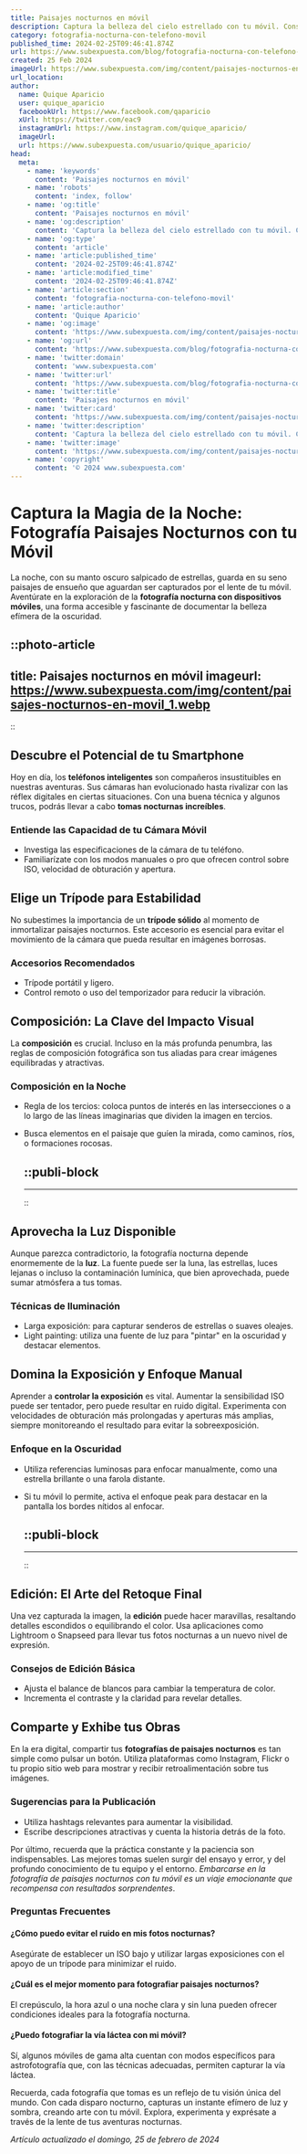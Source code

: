 ```yaml
---
title: Paisajes nocturnos en móvil
description: Captura la belleza del cielo estrellado con tu móvil. Consejos y técnicas para fotografiar paisajes nocturnos impresionantes. ¡Explora y deslumbra!
category: fotografia-nocturna-con-telefono-movil
published_time: 2024-02-25T09:46:41.874Z
url: https://www.subexpuesta.com/blog/fotografia-nocturna-con-telefono-movil/paisajes-nocturnos-en-movil
created: 25 Feb 2024
imageUrl: https://www.subexpuesta.com/img/content/paisajes-nocturnos-en-movil_1.webp
url_location:
author:
  name: Quique Aparicio
  user: quique_aparicio
  facebookUrl: https://www.facebook.com/qaparicio
  xUrl: https://twitter.com/eac9
  instagramUrl: https://www.instagram.com/quique_aparicio/
  imageUrl: 
  url: https://www.subexpuesta.com/usuario/quique_aparicio/
head:
  meta:
    - name: 'keywords'
      content: 'Paisajes nocturnos en móvil'
    - name: 'robots'
      content: 'index, follow'
    - name: 'og:title'
      content: 'Paisajes nocturnos en móvil'
    - name: 'og:description'
      content: 'Captura la belleza del cielo estrellado con tu móvil. Consejos y técnicas para fotografiar paisajes nocturnos impresionantes. ¡Explora y deslumbra!'
    - name: 'og:type'
      content: 'article'
    - name: 'article:published_time'
      content: '2024-02-25T09:46:41.874Z'
    - name: 'article:modified_time'
      content: '2024-02-25T09:46:41.874Z'
    - name: 'article:section'
      content: 'fotografia-nocturna-con-telefono-movil'
    - name: 'article:author'
      content: 'Quique Aparicio'
    - name: 'og:image'
      content: 'https://www.subexpuesta.com/img/content/paisajes-nocturnos-en-movil_1.webp'
    - name: 'og:url'
      content: 'https://www.subexpuesta.com/blog/fotografia-nocturna-con-telefono-movil/paisajes-nocturnos-en-movil'
    - name: 'twitter:domain'
      content: 'www.subexpuesta.com'
    - name: 'twitter:url'
      content: 'https://www.subexpuesta.com/blog/fotografia-nocturna-con-telefono-movil/paisajes-nocturnos-en-movil'
    - name: 'twitter:title'
      content: 'Paisajes nocturnos en móvil'
    - name: 'twitter:card'
      content: 'https://www.subexpuesta.com/img/content/paisajes-nocturnos-en-movil_1.webp'
    - name: 'twitter:description'
      content: 'Captura la belleza del cielo estrellado con tu móvil. Consejos y técnicas para fotografiar paisajes nocturnos impresionantes. ¡Explora y deslumbra!'
    - name: 'twitter:image'
      content: 'https://www.subexpuesta.com/img/content/paisajes-nocturnos-en-movil_1.webp'
    - name: 'copyright'
      content: '© 2024 www.subexpuesta.com'
---
```

# Captura la Magia de la Noche: Fotografía Paisajes Nocturnos con tu Móvil

La noche, con su manto oscuro salpicado de estrellas, guarda en su seno paisajes de ensueño que aguardan ser capturados por el lente de tu móvil. Aventúrate en la exploración de la **fotografía nocturna con dispositivos móviles**, una forma accesible y fascinante de documentar la belleza efímera de la oscuridad.


::photo-article
---
title: Paisajes nocturnos en móvil
imageurl: https://www.subexpuesta.com/img/content/paisajes-nocturnos-en-movil_1.webp
---
::


## Descubre el Potencial de tu Smartphone

Hoy en día, los **teléfonos inteligentes** son compañeros insustituibles en nuestras aventuras. Sus cámaras han evolucionado hasta rivalizar con las réflex digitales en ciertas situaciones. Con una buena técnica y algunos trucos, podrás llevar a cabo **tomas nocturnas increíbles**.

### Entiende las Capacidad de tu Cámara Móvil
- Investiga las especificaciones de la cámara de tu teléfono.
- Familiarízate con los modos manuales o pro que ofrecen control sobre ISO, velocidad de obturación y apertura.

## Elige un Trípode para Estabilidad

No subestimes la importancia de un **trípode sólido** al momento de inmortalizar paisajes nocturnos. Este accesorio es esencial para evitar el movimiento de la cámara que pueda resultar en imágenes borrosas.

### Accesorios Recomendados
- Trípode portátil y ligero.
- Control remoto o uso del temporizador para reducir la vibración.

## Composición: La Clave del Impacto Visual

La **composición** es crucial. Incluso en la más profunda penumbra, las reglas de composición fotográfica son tus aliadas para crear imágenes equilibradas y atractivas.

### Composición en la Noche
- Regla de los tercios: coloca puntos de interés en las intersecciones o a lo largo de las líneas imaginarias que dividen la imagen en tercios.
- Busca elementos en el paisaje que guíen la mirada, como caminos, ríos, o formaciones rocosas.


  ::publi-block
  ---
  ---
  ::
  
  
## Aprovecha la Luz Disponible

Aunque parezca contradictorio, la fotografía nocturna depende enormemente de la **luz**. La fuente puede ser la luna, las estrellas, luces lejanas o incluso la contaminación lumínica, que bien aprovechada, puede sumar atmósfera a tus tomas.

### Técnicas de Iluminación
- Larga exposición: para capturar senderos de estrellas o suaves oleajes.
- Light painting: utiliza una fuente de luz para "pintar" en la oscuridad y destacar elementos.

## Domina la Exposición y Enfoque Manual

Aprender a **controlar la exposición** es vital. Aumentar la sensibilidad ISO puede ser tentador, pero puede resultar en ruido digital. Experimenta con velocidades de obturación más prolongadas y aperturas más amplias, siempre monitoreando el resultado para evitar la sobreexposición.

### Enfoque en la Oscuridad
- Utiliza referencias luminosas para enfocar manualmente, como una estrella brillante o una farola distante.
- Si tu móvil lo permite, activa el enfoque peak para destacar en la pantalla los bordes nítidos al enfocar.


  ::publi-block
  ---
  ---
  ::
  
  
## Edición: El Arte del Retoque Final

Una vez capturada la imagen, la **edición** puede hacer maravillas, resaltando detalles escondidos o equilibrando el color. Usa aplicaciones como Lightroom o Snapseed para llevar tus fotos nocturnas a un nuevo nivel de expresión.

### Consejos de Edición Básica
- Ajusta el balance de blancos para cambiar la temperatura de color.
- Incrementa el contraste y la claridad para revelar detalles.

## Comparte y Exhibe tus Obras

En la era digital, compartir tus **fotografías de paisajes nocturnos** es tan simple como pulsar un botón. Utiliza plataformas como Instagram, Flickr o tu propio sitio web para mostrar y recibir retroalimentación sobre tus imágenes.

### Sugerencias para la Publicación
- Utiliza hashtags relevantes para aumentar la visibilidad.
- Escribe descripciones atractivas y cuenta la historia detrás de la foto.

Por último, recuerda que la práctica constante y la paciencia son indispensables. Las mejores tomas suelen surgir del ensayo y error, y del profundo conocimiento de tu equipo y el entorno. *Embarcarse en la fotografía de paisajes nocturnos con tu móvil es un viaje emocionante que recompensa con resultados sorprendentes*.

### Preguntas Frecuentes

#### ¿Cómo puedo evitar el ruido en mis fotos nocturnas?
Asegúrate de establecer un ISO bajo y utilizar largas exposiciones con el apoyo de un trípode para minimizar el ruido.

#### ¿Cuál es el mejor momento para fotografiar paisajes nocturnos?
El crepúsculo, la hora azul o una noche clara y sin luna pueden ofrecer condiciones ideales para la fotografía nocturna.

#### ¿Puedo fotografiar la vía láctea con mi móvil?
Sí, algunos móviles de gama alta cuentan con modos específicos para astrofotografía que, con las técnicas adecuadas, permiten capturar la vía láctea.

Recuerda, cada fotografía que tomas es un reflejo de tu visión única del mundo. Con cada disparo nocturno, capturas un instante efímero de luz y sombra, creando arte con tu móvil. Explora, experimenta y exprésate a través de la lente de tus aventuras nocturnas.

_Artículo actualizado el domingo, 25 de febrero de 2024_